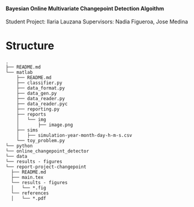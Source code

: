 #### Bayesian Online Multivariate Changepoint Detection Algoithm 
Student Project: Ilaria Lauzana
Supervisors: Nadia Figueroa, Jose Medina

# Structure

```
.
├── README.md
└── matlab
    ├── README.md
    ├── classifier.py
    ├── data_format.py
    ├── data_gen.py
    ├── data_reader.py
    ├── data_reader.pyc
    ├── reporting.py
    ├── reports
    │   └── img
    │       ├── image.png
    ├── sims
    │   ├── simulation-year-month-day-h-m-s.csv
    └── toy_problem.py
└── python
└── online_changepoint_detector
└── data
└── results - figures
└── report-project-changepoint
  ├── README.md
  ├── main.tex
  └── results - figures
  │   └── *.fig
  └── references
  │   └── *.pdf
```

